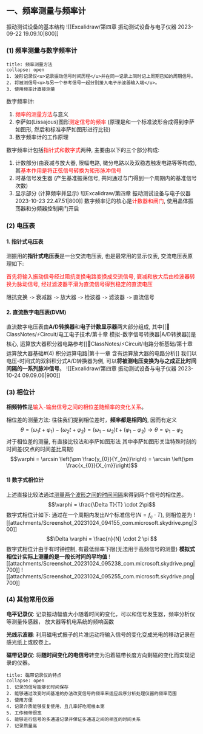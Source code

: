## 一、频率测量与频率计
振动测试设备的基本结构
![[Excalidraw/第四章 振动测试设备与电子仪器 2023-09-22 19.09.10|800]]
### (1) 频率测量与数字频率计
`````ad-note
title: 频率测量方法
collapse: open
1. 波形记录仪<u>记录振动信号时间历程</u>并在同一记录上同时记上周期已知的周期信号。
2. 将被测信号<u>与另一个参考信号一起分别接入电子示波器输入端</u>。
3. 使用频率计直接测量 
`````

数字频率计:
1. <mark style="background: transparent; color: red">频率的测量方法</mark>与意义
2. 李萨如(Lissajous)图形<mark style="background: transparent; color: red">测定信号的频率</mark> (原理是和一个标准波形合成得到李萨如图形, 然后和标准李萨如图形进行比较)
3. 数字频率计的工作原理

数字频率计包括<mark style="background: transparent; color: red">指针式和数字式</mark>两种, 主要由以下的三个部分构成:
1. 计数部分(由衰减与放大器, 限幅电路, 微分电路以及双稳态触发电路等等构成), 其<mark style="background: transparent; color: red">基本作用是将正弦信号转换为矩形脉冲信号</mark> 
2. 时基信号发生器 (产生基准振荡信号, 共同通过与门得到一个周期内的基准信号次数) 
3. 显示部分 (计算频率并显示)
![[Excalidraw/第四章 振动测试设备与电子仪器 2023-10-23 22.47.51|800]]
数字频率记的核心是<mark style="background: transparent; color: red">计数器和闸门</mark>, 使用晶体振荡器和分频器控制闸门开启

### (2) 电压表
#### 1. 指针式电压表
测振用的**指针式电压表**是一台交流电压表, 也是最常用的显示仪表, 交流电压表原理如下:

<mark style="background: transparent; color: red">首先将输入振动信号经过阻抗变换电路变换成交流信号, 衰减和放大后由检波器转换为脉动信号, 经过滤波器平滑为直流信号得到稳定的直流电压</mark>

阻抗变换 `->` 衰减器 `->` 放大器 `->` 检波器 `->` 滤波器 `->` 直流信号
#### 2. 直流数字电压表(DVM)
直流数字电压表由**A/D转换器**和**电子计数显示器**两大部分组成, 其中[[📘ClassNotes/⚡Circuit/电工电子技术/第十章 模拟-数字信号转换器|A/D转换器]]是核心, 运算放大器积分器电路参考[[📘ClassNotes/⚡Circuit/电路分析基础/第十章 运算放大器基础#(4) 积分运算电路|第十一章 含有运算放大器的电路分析]] 
我们以电压-时间式的双斜积分式A/D转换器为例, 可以**将被测电压变换为与之成正比时间间隔的一系列脉冲信号**。
![[Excalidraw/第四章 振动测试设备与电子仪器 2023-10-24 09.09.06|900]]
### (3) 相位计
**相频特性**是<mark style="background: transparent; color: red">输入-输出信号之间的相位差随频率的变化关系</mark>。

相位差的测量方法: 往往我们提到相位差时，**频率都是相同的**, 因而有定义
$$\theta = (\omega_{1} t + \varphi_{1}) - (\omega_{2} t + \varphi_{2}) =  (\omega_{1} - \omega_{2})t + (\varphi_{1} - \varphi_{2})\rightarrow \theta = \varphi_{1}-  \varphi_{2}$$
对于相位差的测量, 有直接比较法和李萨如图形法
其中李萨如图形关注特殊时刻的时间差(交点的时间差比周期)
$$\varphi = \arcsin \left(\pm \frac{y_{0}}{Y_{m}}\right) = \arcsin \left(\pm \frac{x_{0}}{X_{m}}\right)$$
#### 1) 数字式相位计
上述直接比较法通过<u>测量两个波形之间的时间间隔</u>来得到两个信号的相位差。
$$\varphi = \frac{\Delta  T}{T} \cdot 2\pi$$
数字式相位计如下: 通过在一个周期内发出$N$个标准信号($N =f_{c} \cdot T$), 则相位差为
![[attachments/Screenshot_20231024_094155_com.microsoft.skydrive.png|300]]
$$\Delta \varphi = \frac{n}{N} \cdot 2 \pi $$
数字式相位计由于有时钟控制, 有最低频率下限(无法用于高频信号的测量)
**模拟式相位计实际上测量的是一段长时间的平均值**
![[attachments/Screenshot_20231024_095238_com.microsoft.skydrive.png|700]]
![[attachments/Screenshot_20231024_095255_com.microsoft.skydrive.png|700]]
### (4) 其他常用仪器

**电平记录仪**: 记录振动幅值大小随着时间的变化，可以和信号发生器，频率分析仪等测量传感器， 放大器等机电系统的频响函数

**光线示波器**: 利用磁电式振子的片准运动将输入信号的变化变成光电的移动记录在感光纸上或胶卷上。

**磁带记录仪**: 将**随时间变化的电信号**转变为沿着磁带长度方向剩磁的变化而实现记录的仪器。

`````ad-note
title: 磁带记录仪的特点
collapse: open
1. 记录的信号能够长时间保存
2. 能够通过改变时间基准的办法改变信号的频率来适应后序分析处理仪器的频率范围
3. 使用方便
4. 记录介质能够反复使用，且几率好吃呢根本第
5. 工作频带很宽
6. 能够进行信号的多通道记录并保证多通道之间的相互的时间关系
7. 记录质量高
`````


